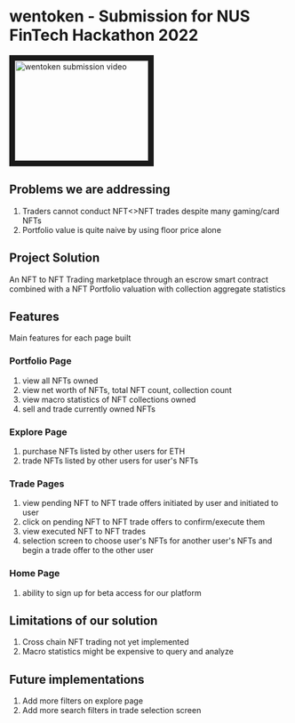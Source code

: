 # wentoken - Submission for NUS FinTech Hackathon 2022

<a href="http://www.youtube.com/watch?feature=player_embedded&v=ayVbUMYLJAY" target="_blank"><img src="http://img.youtube.com/vi/ayVbUMYLJAY/0.jpg" 
alt="wentoken submission video" width="240" height="180" border="10" /></a>

## Problems we are addressing

1. Traders cannot conduct NFT<>NFT trades despite many gaming/card NFTs
2. Portfolio value is quite naive by using floor price alone

## Project Solution

An NFT to NFT Trading marketplace through an escrow smart contract combined with a NFT Portfolio valuation with collection aggregate statistics

## Features

Main features for each page built

### Portfolio Page

1. view all NFTs owned
2. view net worth of NFTs, total NFT count, collection count
3. view macro statistics of NFT collections owned
4. sell and trade currently owned NFTs

### Explore Page

1. purchase NFTs listed by other users for ETH
2. trade NFTs listed by other users for user's NFTs

### Trade Pages

1. view pending NFT to NFT trade offers initiated by user and initiated to user
2. click on pending NFT to NFT trade offers to confirm/execute them
3. view executed NFT to NFT trades
4. selection screen to choose user's NFTs for another user's NFTs and begin a trade offer to the other user

### Home Page

1. ability to sign up for beta access for our platform

## Limitations of our solution

1. Cross chain NFT trading not yet implemented
2. Macro statistics might be expensive to query and analyze

## Future implementations

1. Add more filters on explore page
2. Add more search filters in trade selection screen
